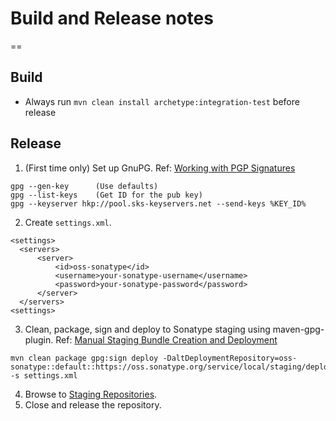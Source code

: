 # Build and Release notes
==

## Build

* Always run `mvn clean install archetype:integration-test` before release

## Release

1. (First time only) Set up GnuPG. Ref: [Working with PGP Signatures](http://central.sonatype.org/pages/working-with-pgp-signatures.html)

  ```
gpg --gen-key      (Use defaults)
gpg --list-keys    (Get ID for the pub key)
gpg --keyserver hkp://pool.sks-keyservers.net --send-keys %KEY_ID%
```
2. Create `settings.xml`.

  ```
<settings>
	<servers>
		<server>
			<id>oss-sonatype</id>
			<username>your-sonatype-username</username>
			<password>your-sonatype-password</password>
		</server>
	</servers>
<settings>
```
3. Clean, package, sign and deploy to Sonatype staging using maven-gpg-plugin. Ref: [Manual Staging Bundle Creation and Deployment](http://central.sonatype.org/pages/manual-staging-bundle-creation-and-deployment.html)

  ```
mvn clean package gpg:sign deploy -DaltDeploymentRepository=oss-sonatype::default::https://oss.sonatype.org/service/local/staging/deploy/maven2 -s settings.xml
```
4. Browse to [Staging Repositories](https://oss.sonatype.org/#stagingRepositories).
5. Close and release the repository.
